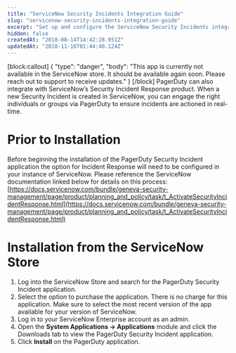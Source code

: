 ```yaml
---
title: "ServiceNow Security Incidents Integration Guide"
slug: "servicenow-security-incidents-integration-guide"
excerpt: "Set up and configure the ServiceNow Security Incidents integration"
hidden: false
createdAt: "2018-08-14T14:42:28.951Z"
updatedAt: "2018-11-16T01:44:40.124Z"
---
```

[block:callout]
{
  "type": "danger",
  "body": "This app is currently not available in the ServiceNow store. It should be available again soon. Please reach out to support to receive updates."
}
[/block]
PagerDuty can also integrate with ServiceNow’s Security Incident Response product. When a new Security Incident is created in ServiceNow, you can engage the right individuals or groups via PagerDuty to ensure incidents are actioned in real-time.

# Prior to Installation
Before beginning the installation of the PagerDuty Security Incident application the option for Incident Response will need to be configured in your instance of ServiceNow. Please reference the ServiceNow documentation linked below for details on this process: [https://docs.servicenow.com/bundle/geneva-security-management/page/product/planning_and_policy/task/t_ActivateSecurityIncidentResponse.html](https://docs.servicenow.com/bundle/geneva-security-management/page/product/planning_and_policy/task/t_ActivateSecurityIncidentResponse.html)

# Installation from the ServiceNow Store
1. Log into the ServiceNow Store and search for the PagerDuty Security Incident application.
2. Select the option to purchase the application. There is no charge for this application. Make sure to select the most recent version of the app available for your version of ServiceNow.
3. Log in to your ServiceNow Enterprise account as an admin.
4. Open the **System Applications → Applications** module and click the Downloads tab to view the PagerDuty Security Incident application.
5. Click **Install** on the PagerDuty application.